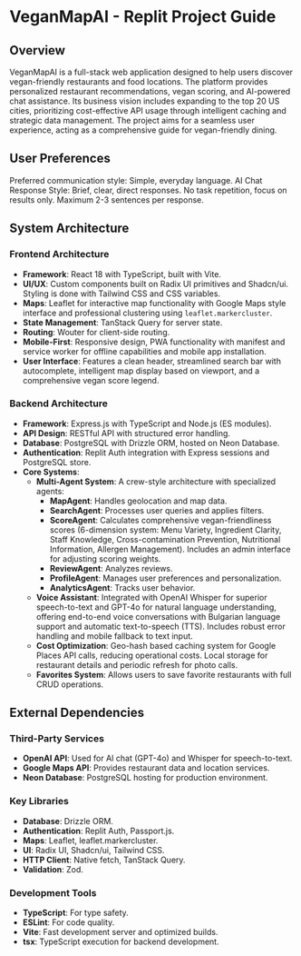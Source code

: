 # VeganMapAI - Replit Project Guide

## Overview
VeganMapAI is a full-stack web application designed to help users discover vegan-friendly restaurants and food locations. The platform provides personalized restaurant recommendations, vegan scoring, and AI-powered chat assistance. Its business vision includes expanding to the top 20 US cities, prioritizing cost-effective API usage through intelligent caching and strategic data management. The project aims for a seamless user experience, acting as a comprehensive guide for vegan-friendly dining.

## User Preferences
Preferred communication style: Simple, everyday language.
AI Chat Response Style: Brief, clear, direct responses. No task repetition, focus on results only. Maximum 2-3 sentences per response.

## System Architecture

### Frontend Architecture
- **Framework**: React 18 with TypeScript, built with Vite.
- **UI/UX**: Custom components built on Radix UI primitives and Shadcn/ui. Styling is done with Tailwind CSS and CSS variables.
- **Maps**: Leaflet for interactive map functionality with Google Maps style interface and professional clustering using `leaflet.markercluster`.
- **State Management**: TanStack Query for server state.
- **Routing**: Wouter for client-side routing.
- **Mobile-First**: Responsive design, PWA functionality with manifest and service worker for offline capabilities and mobile app installation.
- **User Interface**: Features a clean header, streamlined search bar with autocomplete, intelligent map display based on viewport, and a comprehensive vegan score legend.

### Backend Architecture
- **Framework**: Express.js with TypeScript and Node.js (ES modules).
- **API Design**: RESTful API with structured error handling.
- **Database**: PostgreSQL with Drizzle ORM, hosted on Neon Database.
- **Authentication**: Replit Auth integration with Express sessions and PostgreSQL store.
- **Core Systems**:
    - **Multi-Agent System**: A crew-style architecture with specialized agents:
        - **MapAgent**: Handles geolocation and map data.
        - **SearchAgent**: Processes user queries and applies filters.
        - **ScoreAgent**: Calculates comprehensive vegan-friendliness scores (6-dimension system: Menu Variety, Ingredient Clarity, Staff Knowledge, Cross-contamination Prevention, Nutritional Information, Allergen Management). Includes an admin interface for adjusting scoring weights.
        - **ReviewAgent**: Analyzes reviews.
        - **ProfileAgent**: Manages user preferences and personalization.
        - **AnalyticsAgent**: Tracks user behavior.
    - **Voice Assistant**: Integrated with OpenAI Whisper for superior speech-to-text and GPT-4o for natural language understanding, offering end-to-end voice conversations with Bulgarian language support and automatic text-to-speech (TTS). Includes robust error handling and mobile fallback to text input.
    - **Cost Optimization**: Geo-hash based caching system for Google Places API calls, reducing operational costs. Local storage for restaurant details and periodic refresh for photo calls.
    - **Favorites System**: Allows users to save favorite restaurants with full CRUD operations.

## External Dependencies

### Third-Party Services
- **OpenAI API**: Used for AI chat (GPT-4o) and Whisper for speech-to-text.
- **Google Maps API**: Provides restaurant data and location services.
- **Neon Database**: PostgreSQL hosting for production environment.

### Key Libraries
- **Database**: Drizzle ORM.
- **Authentication**: Replit Auth, Passport.js.
- **Maps**: Leaflet, leaflet.markercluster.
- **UI**: Radix UI, Shadcn/ui, Tailwind CSS.
- **HTTP Client**: Native fetch, TanStack Query.
- **Validation**: Zod.

### Development Tools
- **TypeScript**: For type safety.
- **ESLint**: For code quality.
- **Vite**: Fast development server and optimized builds.
- **tsx**: TypeScript execution for backend development.